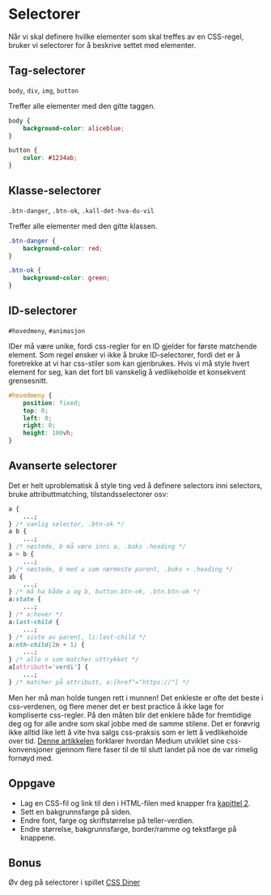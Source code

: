 # Selectorer

Når vi skal definere hvilke elementer som skal treffes av en CSS-regel, bruker vi selectorer for å beskrive settet med elementer.

## **Tag-selectorer**

`body`, `div`, `img`, `button`

Treffer alle elementer med den gitte taggen.

```css
body {
    background-color: aliceblue;
}

button {
    color: #1234ab;
}
```

## **Klasse-selectorer**

`.btn-danger`, `.btn-ok`, `.kall-det-hva-du-vil`

Treffer alle elementer med den gitte klassen.

```css
.btn-danger {
    background-color: red;
}

.btn-ok {
    background-color: green;
}
```

## **ID-selectorer**

`#hovedmeny`, `#animasjon`

IDer må være unike, fordi css-regler for en ID gjelder for første matchende element. Som regel ønsker vi ikke å bruke ID-selectorer, fordi det er å foretrekke at vi har css-stiler som kan gjenbrukes. Hvis vi må style hvert element for seg, kan det fort bli vanskelig å vedlikeholde et konsekvent grensesnitt.

```css
#hovedmeny {
    position: fixed;
    top: 0;
    left: 0;
    right: 0;
    height: 100vh;
}
```

## **Avanserte selectorer**

Det er helt uproblematisk å style ting ved å definere selectors inni selectors, bruke attributtmatching, tilstandsselectorer osv:

```css
a {
    ...;
} /* vanlig selector, .btn-ok */
a b {
    ...;
} /* nøstede, b må være inni a, .boks .heading */
a > b {
    ...;
} /* nøstede, b med a som nærmeste parent, .boks > .heading */
ab {
    ...;
} /* må ha både a og b, button.btn-ok, .btn.btn-ok */
a:state {
    ...;
} /* a:hover */
a:last-child {
    ...;
} /* siste av parent, li:last-child */
a:nth-child(2n + 1) {
    ...;
} /* alle n som matcher uttrykket */
a[attributt='verdi'] {
    ...;
} /* matcher på attributt, a:[href^="https://"] */
```

Men her må man holde tungen rett i munnen! Det enkleste er ofte det beste i css-verdenen, og flere mener det er best practice å ikke lage for kompliserte css-regler. På den måten blir det enklere både for fremtidige deg og for alle andre som skal jobbe med de samme stilene. Det er forøvrig ikke alltid like lett å vite hva salgs css-praksis som er lett å vedlikeholde over tid. [Denne artikkelen](https://medium.com/@fat/mediums-css-is-actually-pretty-fucking-good-b8e2a6c78b06) forklarer hvordan Medium utviklet sine css-konvensjoner gjennom flere faser til de til slutt landet på noe de var rimelig fornøyd med.

## Oppgave

* Lag en CSS-fil og link til den i HTML-filen med knapper fra [kapittel 2](../cover-1/06-knapper.md).
* Sett en bakgrunnsfarge på siden.
* Endre font, farge og skriftstørrelse på teller-verdien.
* Endre størrelse, bakgrunnsfarge, border/ramme og tekstfarge på knappene.

## Bonus

Øv deg på selectorer i spillet [CSS Diner](https://flukeout.github.io/)

